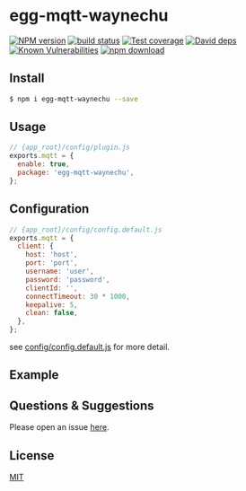 # egg-mqtt-waynechu

[![NPM version][npm-image]][npm-url]
[![build status][travis-image]][travis-url]
[![Test coverage][codecov-image]][codecov-url]
[![David deps][david-image]][david-url]
[![Known Vulnerabilities][snyk-image]][snyk-url]
[![npm download][download-image]][download-url]

[npm-image]: https://img.shields.io/npm/v/egg-mqtt-waynechu.svg?style=flat-square
[npm-url]: https://npmjs.org/package/egg-mqtt-waynechu
[travis-image]: https://img.shields.io/travis/eggjs/egg-mqtt-waynechu.svg?style=flat-square
[travis-url]: https://travis-ci.org/eggjs/egg-mqtt-waynechu
[codecov-image]: https://img.shields.io/codecov/c/github/eggjs/egg-mqtt-waynechu.svg?style=flat-square
[codecov-url]: https://codecov.io/github/eggjs/egg-mqtt-waynechu?branch=master
[david-image]: https://img.shields.io/david/eggjs/egg-mqtt-waynechu.svg?style=flat-square
[david-url]: https://david-dm.org/eggjs/egg-mqtt-waynechu
[snyk-image]: https://snyk.io/test/npm/egg-mqtt-waynechu/badge.svg?style=flat-square
[snyk-url]: https://snyk.io/test/npm/egg-mqtt-waynechu
[download-image]: https://img.shields.io/npm/dm/egg-mqtt-waynechu.svg?style=flat-square
[download-url]: https://npmjs.org/package/egg-mqtt-waynechu

<!--
Description here.
-->

## Install

```bash
$ npm i egg-mqtt-waynechu --save
```

## Usage

```js
// {app_root}/config/plugin.js
exports.mqtt = {
  enable: true,
  package: 'egg-mqtt-waynechu',
};
```

## Configuration

```js
// {app_root}/config/config.default.js
exports.mqtt = {
  client: {
    host: 'host',
    port: 'port',
    username: 'user',
    password: 'password',
    clientId: '',
    connectTimeout: 30 * 1000,
    keepalive: 5,
    clean: false,
  },
};
```

see [config/config.default.js](config/config.default.js) for more detail.

## Example

<!-- example here -->

## Questions & Suggestions

Please open an issue [here](https://github.com/Onetail/egg-mqtt-waynechu/issues).

## License

[MIT](LICENSE)
